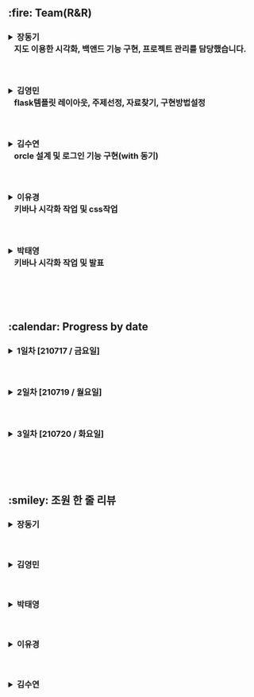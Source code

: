 <h2> :fire: Team(R&R)
&nbsp;&nbsp;&nbsp;<h3><details><summary> 장동기 </summary></p>
<a href = "https://github.com/GoodDonkey"><h6>&nbsp;&nbsp;: GitHub LINK</a><br></details>
&nbsp;&nbsp;&nbsp;지도 이용한 시각화, 백앤드 기능 구현, 프로젝트 관리를 담당했습니다.
 
&nbsp;&nbsp;&nbsp;<h3><details><summary> 김영민 </summary></p>
<a href = "https://github.com/mechaniclib"><h6>&nbsp;&nbsp;: GitHub LINK</a></details>
&nbsp;&nbsp;&nbsp;flask템플릿 레이아웃, 주제선정, 자료찾기, 구현방법설정
 
&nbsp;&nbsp;&nbsp;<h3><details><summary> 김수연 </summary></p>
<a href = "https://github.com/metaego"><h6>&nbsp;&nbsp;: GitHub LINK</a></details>
&nbsp;&nbsp;&nbsp;orcle 설계 및 로그인 기능 구현(with 동기)
     
&nbsp;&nbsp;&nbsp;<h3><details><summary> 이유경 </summary></p>
<a href = "https://github.com/Yukyeong-Lee"><h6>&nbsp;&nbsp;: GitHub LINK</a></details>
&nbsp;&nbsp;&nbsp;키바나 시각화 작업 및 css작업
     
&nbsp;&nbsp;&nbsp;<h3><details><summary> 박태영 </summary></p>
<a href = "https://github.com/taeyoung0103"><h6>&nbsp;&nbsp;: GitHub LINK</a></details>
&nbsp;&nbsp;&nbsp;키바나 시각화 작업 및 발표

<br><br><br>

<!-- 날짜별 진행과정-->
<h2> :calendar: Progress by date
&nbsp;&nbsp;&nbsp;<h3><details><summary> 1일차 [210717 / 금요일] </summary></p>
&nbsp;&nbsp;&nbsp;1. 주제선정 : 지난 몇년동안 많이 접했던 서울 집값에 대해 알아보기로 결정</p>
&nbsp;&nbsp;&nbsp;2. 데이터 수집 및 수정</p>
&nbsp;&nbsp;&nbsp;&nbsp;&nbsp;- 서울 아파트 실거래가 관련 데이터 - http://datakorea.datastore.or.kr/profile/geo/04000KR11/#category_%EC%9E%90%EC%82%B0,%EB%B6%80%EC%B1%84,%EC%86%8C%EB%93%9D_%ED%98%84%ED%99%A9</p>
&nbsp;&nbsp;&nbsp;3. 구체화</p>
&nbsp;&nbsp;&nbsp;&nbsp;&nbsp;- 꾸준히 상승하는 서울집값, 얼마나 상승하고있는지 분석?</p>
&nbsp;&nbsp;&nbsp;&nbsp;&nbsp;- 아파트, 빌라, 오피스텔 가격 변동을 년도로 나눠서 분석?</p>
&nbsp;&nbsp;&nbsp;&nbsp;&nbsp;- 아파트, 빌라, 오피스텔의 가격을 지역별로 나눠서 분석?</p></details>


&nbsp;&nbsp;&nbsp;<h3><details><summary> 2일차 [210719 / 월요일] </summary></p>
&nbsp;&nbsp;&nbsp;1. 아이디어 개선 및 html제작</p>
&nbsp;&nbsp;&nbsp;2. kibana 시각화 이용하여 제작</p>
&nbsp;&nbsp;&nbsp;&nbsp;&nbsp;- Metric으로 최대값, 최소값</p>
&nbsp;&nbsp;&nbsp;&nbsp;&nbsp;- 선그래프로 집종류별 변화 분석</p>
&nbsp;&nbsp;&nbsp;&nbsp;&nbsp;- Tag Cloud로 지역별 가격 시각화</p>
&nbsp;&nbsp;&nbsp;3. app.py / dao.py code 제작 </p></details>

&nbsp;&nbsp;&nbsp;<h3><details><summary> 3일차 [210720 / 화요일] </summary></p>
&nbsp;&nbsp;&nbsp;1. 시각화 자료 추가</p>
&nbsp;&nbsp;&nbsp;&nbsp;&nbsp;- 서울시 지도로 보는 가격차이</p>
&nbsp;&nbsp;&nbsp;&nbsp;&nbsp;- 히트맵을 이용한 지역구별 가격차이</p>
&nbsp;&nbsp;&nbsp;2. 디자인 수정 및 전반적인 html,기능 완성</p>
</details> 


<br><br><br>


<h2>:smiley: 조원 한 줄 리뷰</h2>
<h3>
<details>
<summary> 장동기 </summary></p>
함께 하여 행복한 프로젝트 예스 <br>
더불어 깃 협업에 익숙해진 느낌이라 좋았다</p>
</details>
</h3>

<br>

<h3>
<details>
<summary> 김영민 </summary></p>
한 줄 평을 적어주세요</p>
</details>
</h3>

<br>

<h3>
<details>
<summary> 박태영 </summary></p>
한 줄 평을 적어주세요</p>
</details>
</h3>

<br>


<h3>
<details>
<summary> 이유경 </summary></p>
한 줄 평을 적어주세요</p>
</details>
</h3>

<br>

<h3>
<details>
<summary> 김수연 </summary></p>
한 줄 평을 적어주세요</p>
</details>
</h3>

<br>
